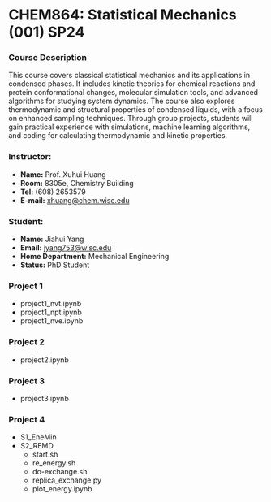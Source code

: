 # CHEM864: Statistical Mechanics (001) SP24

### Course Description
This course covers classical statistical mechanics and its applications in condensed phases. It includes kinetic theories for chemical reactions and protein conformational changes, molecular simulation tools, and advanced algorithms for studying system dynamics. The course also explores thermodynamic and structural properties of condensed liquids, with a focus on enhanced sampling techniques. Through group projects, students will gain practical experience with simulations, machine learning algorithms, and coding for calculating thermodynamic and kinetic properties.

### Instructor:
- **Name:** Prof. Xuhui Huang 
- **Room:** 8305e, Chemistry Building
- **Tel:** (608) 2653579
- **E-mail:** xhuang@chem.wisc.edu

### Student: 
- **Name:** Jiahui Yang
- **Email:** jyang753@wisc.edu
- **Home Department:** Mechanical Engineering
- **Status:** PhD Student

### Project 1
- project1_nvt.ipynb
- project1_npt.ipynb
- project1_nve.ipynb

### Project 2
- project2.ipynb

### Project 3
- project3.ipynb

### Project 4
- S1_EneMin
- S2_REMD
  - start.sh
  - re_energy.sh
  - do-exchange.sh
  - replica_exchange.py
  - plot_energy.ipynb


